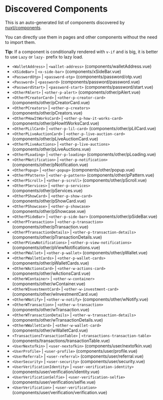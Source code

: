 # Discovered Components

This is an auto-generated list of components discovered by [nuxt/components](https://github.com/nuxt/components).

You can directly use them in pages and other components without the need to import them.

**Tip:** If a component is conditionally rendered with `v-if` and is big, it is better to use `Lazy` or `lazy-` prefix to lazy load.

- `<WalletAddress>` | `<wallet-address>` (components/walletAddress.vue)
- `<XSideBar>` | `<x-side-bar>` (components/xSideBar.vue)
- `<PasswordOtp>` | `<password-otp>` (components/password/otp.vue)
- `<Password>` | `<password>` (components/password/password.vue)
- `<PasswordStart>` | `<password-start>` (components/password/start.vue)
- `<OtherPAlert>` | `<other-p-alert>` (components/other/pAlert.vue)
- `<OtherPCreatorCard>` | `<other-p-creator-card>` (components/other/pCreatorCard.vue)
- `<OtherPCreators>` | `<other-p-creators>` (components/other/pCreators.vue)
- `<OtherPHowItWorksCard>` | `<other-p-how-it-works-card>` (components/other/pHowItWorksCard.vue)
- `<OtherPLilCard>` | `<other-p-lil-card>` (components/other/pLilCard.vue)
- `<OtherPLiveAuctionCard>` | `<other-p-live-auction-card>` (components/other/pLiveAuctionCard.vue)
- `<OtherPLiveAuctions>` | `<other-p-live-auctions>` (components/other/pLiveAuctions.vue)
- `<OtherPLoading>` | `<other-p-loading>` (components/other/pLoading.vue)
- `<OtherPNotification>` | `<other-p-notification>` (components/other/pNotification.vue)
- `<OtherPopup>` | `<other-popup>` (components/other/popup.vue)
- `<OtherPPattern>` | `<other-p-pattern>` (components/other/pPattern.vue)
- `<OtherPScroll>` | `<other-p-scroll>` (components/other/pScroll.vue)
- `<OtherPServices>` | `<other-p-services>` (components/other/pServices.vue)
- `<OtherPShowCard>` | `<other-p-show-card>` (components/other/pShowCard.vue)
- `<OtherPShowcase>` | `<other-p-showcase>` (components/other/pShowcase.vue)
- `<OtherPSideBar>` | `<other-p-side-bar>` (components/other/pSideBar.vue)
- `<OtherPTransaction>` | `<other-p-transaction>` (components/other/pTransaction.vue)
- `<OtherPTransactionDetails>` | `<other-p-transaction-details>` (components/other/pTransactionDetails.vue)
- `<OtherPViewNotifications>` | `<other-p-view-notifications>` (components/other/pViewNotifications.vue)
- `<OtherPWallet>` | `<other-p-wallet>` (components/other/pWallet.vue)
- `<OtherPWalletCards>` | `<other-p-wallet-cards>` (components/other/pWalletCards.vue)
- `<OtherWActionsCard>` | `<other-w-actions-card>` (components/other/wActionsCard.vue)
- `<OtherWContainer>` | `<other-w-container>` (components/other/wContainer.vue)
- `<OtherWInvestmentCard>` | `<other-w-investment-card>` (components/other/wInvestmentCard.vue)
- `<OtherWNotify>` | `<other-w-notify>` (components/other/wNotify.vue)
- `<OtherWTransaction>` | `<other-w-transaction>` (components/other/wTransaction.vue)
- `<OtherWTransactionDetails>` | `<other-w-transaction-details>` (components/other/wTransactionDetails.vue)
- `<OtherWWalletCard>` | `<other-w-wallet-card>` (components/other/wWalletCard.vue)
- `<TransactionsTransactionTable>` | `<transactions-transaction-table>` (components/transactions/transactionTable.vue)
- `<UserNextofkin>` | `<user-nextofkin>` (components/user/nextofkin.vue)
- `<UserProfile>` | `<user-profile>` (components/user/profile.vue)
- `<UserReferral>` | `<user-referral>` (components/user/referral.vue)
- `<UserSecurity>` | `<user-security>` (components/user/security.vue)
- `<UserVerificationIdentity>` | `<user-verification-identity>` (components/user/verification/identity.vue)
- `<UserVerificationSelfie>` | `<user-verification-selfie>` (components/user/verification/selfie.vue)
- `<UserVerification>` | `<user-verification>` (components/user/verification/verification.vue)
